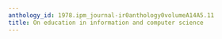 ```yaml
---
anthology_id: 1978.ipm_journal-ir0anthology0volumeA14A5.11
title: On education in information and computer science
---
```

